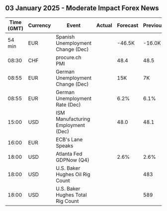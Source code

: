 ## 03 January 2025 - Moderate Impact Forex News

| Time (GMT) | Currency | Event | Actual | Forecast | Previous |
|------|----------|-------|--------|----------|----------|
| 54 min | EUR | Spanish Unemployment Change (Dec) |  | -46.5K | -16.0K |
| 08:30 | CHF | procure.ch PMI |  | 48.4 | 48.5 |
| 08:55 | EUR | German Unemployment Change (Dec) |  | 15K | 7K |
| 08:55 | EUR | German Unemployment Rate (Dec) |  | 6.2% | 6.1% |
| 15:00 | USD | ISM Manufacturing Employment (Dec) |  | 48.0 | 48.1 |
| 16:00 | EUR | ECB's Lane Speaks |  |  |  |
| 18:00 | USD | Atlanta Fed GDPNow (Q4) |  | 2.6% | 2.6% |
| 18:00 | USD | U.S. Baker Hughes Oil Rig Count |  |  | 483 |
| 18:00 | USD | U.S. Baker Hughes Total Rig Count |  |  | 589 |
